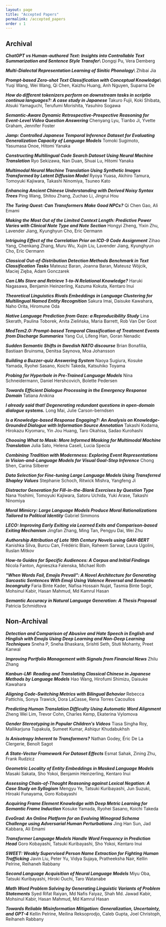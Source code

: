 ```yaml
---
layout: page
title: "Accepted Papers"
permalink: /accepted_papers
order : 1
---
```


## Archival

***ChatGPT vs Human-authored Text: Insights into Controllable Text Summarization and Sentence Style Transfer***\ 
Dongqi Pu, Vera Demberg

***Multi-Dialectal Representation Learning of Sinitic Phonology***\ 
Zhibai Jia

***Prompt-based Zero-shot Text Classification with Conceptual Knowledge***\ 
Yuqi Wang, Wei Wang, Qi Chen, Kaizhu Huang, Anh Nguyen, Suparna De

***How do different tokenizers perform on downstream tasks in scriptio continua languages?: A case study in Japanese*** 
Takuro Fujii, Koki Shibata, Atsuki Yamaguchi, Terufumi Morishita, Yasuhiro Sogawa

***Semantic-Aware Dynamic Retrospective-Prospective Reasoning for Event-Level Video Question Answering*** 
Chenyang Lyu, Tianbo Ji, Yvette Graham, Jennifer Foster

***Jamp: Controlled Japanese Temporal Inference Dataset for Evaluating Generalization Capacity of Language Models*** 
Tomoki Sugimoto, Yasumasa Onoe, Hitomi Yanaka

***Constructing Multilingual Code Search Dataset Using Neural Machine Translation*** 
Ryo Sekizawa, Nan Duan, Shuai Lu, Hitomi Yanaka

***Multimodal Neural Machine Translation Using Synthetic Images Transformed by Latent Diffusion Model*** 
Ryoya Yuasa, Akihiro Tamura, Tomoyuki Kajiwara, Takashi Ninomiya, Tsuneo Kato

***Enhancing Ancient Chinese Understanding with Derived Noisy Syntax Trees*** 
Ping Wang, Shitou Zhang, Zuchao Li, Jingrui Hou

***The Turing Quest: Can Transformers Make Good NPCs?*** 
Qi Chen Gao, Ali Emami

***Making the Most Out of the Limited Context Length: Predictive Power Varies with Clinical Note Type and Note Section*** 
Hongyi Zheng, Yixin Zhu, Lavender Jiang, Kyunghyun Cho, Eric Oermann

***Intriguing Effect of the Correlation Prior on ICD-9 Code Assignment*** 
Zihao Yang, Chenkang Zhang, Muru Wu, Xujin Liu, Lavender Jiang, Kyunghyun Cho, Eric Oermann

***Classical Out-of-Distribution Detection Methods Benchmark in Text Classification Tasks*** 
Mateusz Baran, Joanna Baran, Mateusz Wójcik, Maciej Zięba, Adam Gonczarek

***Can LMs Store and Retrieve 1-to-N Relational Knowledge?*** 
Haruki Nagasawa, Benjamin Heinzerling, Kazuma Kokuta, Kentaro Inui

***Theoretical Linguistics Rivals Embeddings in Language Clustering for Multilingual Named Entity Recognition*** 
Sakura Imai, Daisuke Kawahara, Naho Orita, Hiromune Oda

***Native Language Prediction from Gaze: a Reproducibility Study*** 
Lina Skerath, Paulina Toborek, Anita Zielińska, Maria Barrett, Rob Van Der Goot

***MedTem2.0: Prompt-based Temporal Classification of Treatment Events from Discharge Summaries*** 
Yang Cui, Lifeng Han, Goran Nenadic

***Sudden Semantic Shifts in Swedish NATO discourse*** 
Brian Bonafilia, Bastiaan Bruinsma, Denitsa Saynova, Moa Johansson

***Building a Buzzer-quiz Answering System*** 
Naoya Sugiura, Kosuke Yamada, Ryohei Sasano, Koichi Takeda, Katsuhiko Toyama

***Probing for Hyperbole in Pre-Trained Language Models*** 
Nina Schneidermann, Daniel Hershcovich, Bolette Pedersen

***Towards Efficient Dialogue Processing in the Emergency Response Domain*** 
Tatiana Anikina

***I already said that! Degenerating redundant questions in open-domain dialogue systems.*** 
Long Mai, Julie Carson-berndsen

***Is a Knowledge-based Response Engaging?: An Analysis on Knowledge-Grounded Dialogue with Information Source Annotation*** 
Takashi Kodama, Hirokazu Kiyomaru, Yin Jou Huang, Taro Okahisa, Sadao Kurohashi

***Choosing What to Mask: More Informed Masking for Multimodal Machine Translation*** 
Julia Sato, Helena Caseli, Lucia Specia

***Combining Tradition with Modernness: Exploring Event Representations in Vision-and-Language Models for Visual Goal-Step Inference*** 
Chong Shen, Carina Silberer

***Data Selection for Fine-tuning Large Language Models Using Transferred Shapley Values*** 
Stephanie Schoch, Ritwick Mishra, Yangfeng Ji

***Distractor Generation for Fill-in-the-Blank Exercises by Question Type*** 
Nana Yoshimi, Tomoyuki Kajiwara, Satoru Uchida, Yuki Arase, Takashi Ninomiya

***Moral Mimicry: Large Language Models Produce Moral Rationalizations Tailored to Political Identity*** 
Gabriel Simmons

***LECO: Improving Early Exiting via Learned Exits and Comparison-based Exiting Mechanism*** 
Jingfan Zhang, Ming Tan, Pengyu Dai, Wei Zhu

***Authorship Attribution of Late 19th Century Novels using GAN-BERT*** 
Kanishka Silva, Burcu Can, Frédéric Blain, Raheem Sarwar, Laura Ugolini, Ruslan Mitkov

***How-to Guides for Specific Audiences: A Corpus and Initial Findings*** 
Nicola Fanton, Agnieszka Falenska, Michael Roth

***"When Words Fail, Emojis Prevail": A Novel Architecture for Generating Sarcastic Sentences With Emoji Using Valence Reversal and Semantic Incongruity*** 
Faria Binte Kader, Nafisa Hossain Nujat, Tasmia Binte Sogir, Mohsinul Kabir, Hasan Mahmud, Md Kamrul Hasan

***Semantic Accuracy in Natural Language Generation: A Thesis Proposal*** 
Patricia Schmidtova

## Non-Archival

***Detection and Comparison of Abusive and Hate Speech in English and Hinglish with Emojis Using Deep Learning and Non-Deep Learning Techniques*** 
Sneha P, Sneha Bhaskara, Srishti Seth, Stuti Mohanty, Preet Kanwal

***Improving Portfolio Management with Signals from Financial News*** 
Zhilu Zhang

***Kanbun-LM: Reading and Translating Classical Chinese in Japanese Methods by Language Models*** 
Hao Wang, Hirofumi Shimizu, Daisuke Kawahara

***Aligning Code-Switching Metrics with Bilingual Behavior*** 
Rebecca Pattichis, Sonya Trawick, Dora LaCasse, Rena Torres Cacoullos

***Predicting Human Translation Difficulty Using Automatic Word Alignment*** 
Zheng Wei Lim, Trevor Cohn, Charles Kemp, Ekaterina Vylomova

***Gender Stereotyping in Popular Children's Videos*** 
Tiasa Singha Roy, Mallikarjuna Tupakula, Sumeet Kumar, Ashiqur Khudabukhsh

***Is Anisotropy Inherent to Transformers?*** 
Nathan Godey, Éric De La Clergerie, Benoît Sagot

***A State-Vector Framework For Dataset Effects*** 
Esmat Sahak, Zining Zhu, Frank Rudzicz

***Geometric Locality of Entity Embeddings in Masked Language Models*** 
Masaki Sakata, Sho Yokoi, Benjamin Heinzerling, Kentaro Inui

***Assessing Chain-of-Thought Reasoning against Lexical Negation: A Case Study on Syllogism*** 
Mengyu Ye, Tatsuki Kuribayashi, Jun Suzuki, Hiroaki Funayama, Goro Kobayashi

***Acquiring Frame Element Knowledge with Deep Metric Learning for Semantic Frame Induction*** 
Kosuke Yamada, Ryohei Sasano, Koichi Takeda

***EvoGrad: An Online Platform for an Evolving Winograd Schema Challenge using Adversarial Human Perturbations*** 
Jing Han Sun, Jad Kabbara, Ali Emami

***Transformer Language Models Handle Word Frequency in Prediction Head*** 
Goro Kobayashi, Tatsuki Kuribayashi, Sho Yokoi, Kentaro Inui

***SWEET: Weakly Supervised Person Name Extraction for Fighting Human Trafficking*** 
Javin Liu, Peter Yu, Vidya Sujaya, Pratheeksha Nair, Kellin Pelrine, Reihaneh Rabbany

***Second Language Acquisition of Neural Language Models*** 
Miyu Oba, Tatsuki Kuribayashi, Hiroki Ouchi, Taro Watanabe

***Math Word Problem Solving by Generating Linguistic Variants of Problem Statements*** 
Syed Rifat Raiyan, Md Nafis Faiyaz, Shah Md. Jawad Kabir, Mohsinul Kabir, Hasan Mahmud, Md Kamrul Hasan

***Towards Reliable Misinformation Mitigation: Generalization, Uncertainty, and GPT-4*** 
Kellin Pelrine, Meilina Reksoprodjo, Caleb Gupta, Joel Christoph, Reihaneh Rabbany

